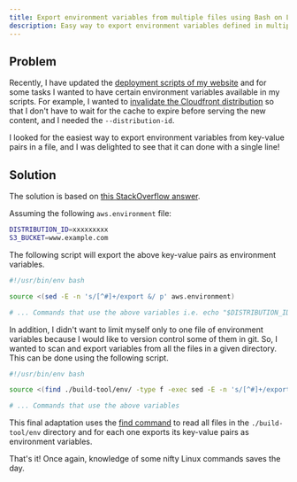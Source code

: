 ```yaml
---
title: Export environment variables from multiple files using Bash on Linux
description: Easy way to export environment variables defined in multiple files inside a directory, using Bash or any other Linux shell.
---
```


## Problem

Recently, I have updated the [deployment scripts of my website](https://github.com/lambrospetrou/lambrospetrou.github.io) and for some tasks I wanted to have certain environment variables available in my scripts. For example, I wanted to [invalidate the Cloudfront distribution](http://docs.aws.amazon.com/cli/latest/reference/cloudfront/create-invalidation.html) so that I don't have to wait for the cache to expire before serving the new content, and I needed the `--distribution-id`.

I looked for the easiest way to export environment variables from key-value pairs in a file, and I was delighted to see that it can done with a single line!

## Solution

The solution is based on [this StackOverflow answer](https://stackoverflow.com/a/36456837/1066790).

Assuming the following `aws.environment` file:

```bash
DISTRIBUTION_ID=xxxxxxxxx
S3_BUCKET=www.example.com
```

The following script will export the above key-value pairs as environment variables.

```bash
#!/usr/bin/env bash

source <(sed -E -n 's/[^#]+/export &/ p' aws.environment)

# ... Commands that use the above variables i.e. echo "$DISTRIBUTION_ID"
```

In addition, I didn't want to limit myself only to one file of environment variables because I would like to version control some of them in git. So, I wanted to scan and export variables from all the files in a given directory. This can be done using the following script.

```bash
#!/usr/bin/env bash

source <(find ./build-tool/env/ -type f -exec sed -E -n 's/[^#]+/export &/ p' {} +)

# ... Commands that use the above variables
```

This final adaptation uses the [find command](https://ss64.com/bash/find.html) to read all files in the `./build-tool/env` directory and for each one exports its key-value pairs as environment variables.

That's it! Once again, knowledge of some nifty Linux commands saves the day.
